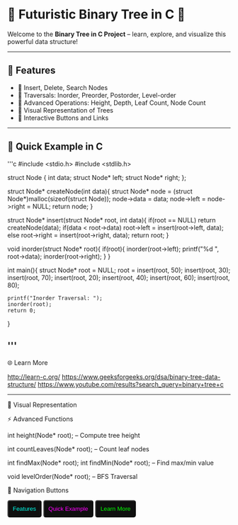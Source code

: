 # 🌌 Futuristic Binary Tree in C 🌳

Welcome to the **Binary Tree in C Project** – learn, explore, and visualize this powerful data structure!  

---

## 🔹 Features

- 🌟 Insert, Delete, Search Nodes  
- 🌟 Traversals: Inorder, Preorder, Postorder, Level-order  
- 🌟 Advanced Operations: Height, Depth, Leaf Count, Node Count  
- 🌟 Visual Representation of Trees  
- 🌟 Interactive Buttons and Links  

---

## 🚀 Quick Example in C

'''c
#include <stdio.h>
#include <stdlib.h>

struct Node {
    int data;
    struct Node* left;
    struct Node* right;
};

struct Node* createNode(int data){
    struct Node* node = (struct Node*)malloc(sizeof(struct Node));
    node->data = data;
    node->left = node->right = NULL;
    return node;
}

struct Node* insert(struct Node* root, int data){
    if(root == NULL) return createNode(data);
    if(data < root->data) root->left = insert(root->left, data);
    else root->right = insert(root->right, data);
    return root;
}

void inorder(struct Node* root){
    if(root){
        inorder(root->left);
        printf("%d ", root->data);
        inorder(root->right);
    }
}

int main(){
    struct Node* root = NULL;
    root = insert(root, 50);
    insert(root, 30);
    insert(root, 70);
    insert(root, 20);
    insert(root, 40);
    insert(root, 60);
    insert(root, 80);

    printf("Inorder Traversal: ");
    inorder(root);
    return 0;
}

'''
---


🌐 Learn More

http://learn-c.org/
https://www.geeksforgeeks.org/dsa/binary-tree-data-structure/
https://www.youtube.com/results?search_query=binary+tree+c

---



📸 Visual Representation

⚡ Advanced Functions

int height(Node* root); – Compute tree height

int countLeaves(Node* root); – Count leaf nodes

int findMax(Node* root); int findMin(Node* root); – Find max/min value

void levelOrder(Node* root); – BFS Traversal

🔘 Navigation Buttons

<a href="#features"><button style="padding:10px;background-color:#0f0f0f;color:#00ffea;border-radius:5px;">Features</button></a>
<a href="#quick-example-in-c"><button style="padding:10px;background-color:#0f0f0f;color:#ff00ff;border-radius:5px;">Quick Example</button></a>
<a href="#learn-more"><button style="padding:10px;background-color:#0f0f0f;color:#00ff00;border-radius:5px;">Learn More</button></a>
